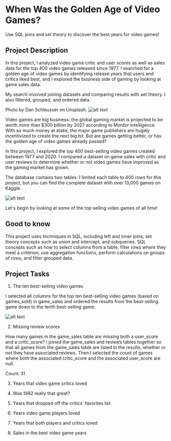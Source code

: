 # When Was the Golden Age of Video Games? 
Use SQL joins and set theory to discover the best years for video games!

## Project Description
In this project, I analyzed video game critic and user scores as well as sales data for the top 400 video games released since 1977. I searched for a golden age of video games by identifying release years that users and critics liked best, and I explored the business side of gaming by looking at game sales data.

My search involved joining datasets and comparing results with set theory. I also filtered, grouped, and ordered data. 

Photo by Dan Schleusser on Unsplash.
![alt text](https://github.com/natvalenz/videoGames/blob/main/1.jpg)

Video games are big business: the global gaming market is projected to be worth more than $300 billion by 2027 according to Mordor Intelligence. With so much money at stake, the major game publishers are hugely incentivized to create the next big hit. But are games getting better, or has the golden age of video games already passed?

In this project, I explored the top 400 best-selling video games created between 1977 and 2020. I compared a dataset on game sales with critic and user reviews to determine whether or not video games have improved as the gaming market has grown.

The database contains two tables. I limited each table to 400 rows for this project, but you can find the complete dataset with over 13,000 games on Kaggle.

![alt text](https://github.com/natvalenz/videoGames/blob/main/1.jpg)

Let's begin by looking at some of the top selling video games of all time!

## Good to know
This project uses techniques in SQL, including left and inner joins, set theory concepts such as union and intercept, and subqueries. SQL concepts such as how to select columns from a table, filter rows where they meet a criterion, use aggregation functions, perform calculations on groups of rows, and filter grouped data.

## Project Tasks
1. The ten best-selling video games

I selected all columns for the top ten best-selling video games (based on games_sold) in game_sales and ordered the results from the best-selling game down to the tenth best-selling game.

![alt text](https://github.com/natvalenz/videoGames/blob/main/2.jpg)


2. Missing review scores

How many games in the game_sales table are missing both a user_score and a critic_score?
I joined the game_sales and reviews tables together so that all games from the game_sales table are listed in the results, whether or not they have associated reviews.
Then I selected the count of games where both the associated critic_score and the associated user_score are null.

Count: 31

3. Years that video game critics loved


4. Was 1982 really that great?


5. Years that dropped off the critics' favorites list


6. Years video game players loved


7. Years that both players and critics loved


8. Sales in the best video game years
